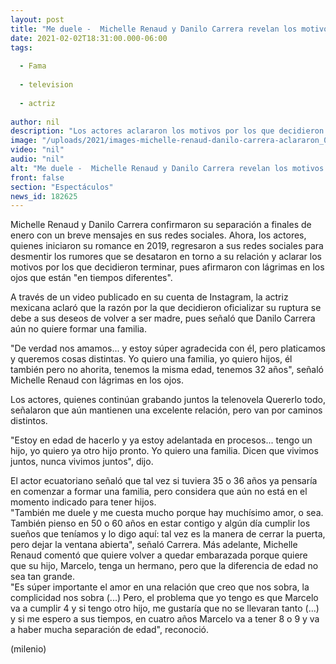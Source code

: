 ```yaml
---
layout: post
title: "Me duele -  Michelle Renaud y Danilo Carrera revelan los motivos de su ruptura amorosa"
date: 2021-02-02T18:31:00.000-06:00
tags:
  
  - Fama
  
  - television
  
  - actriz
  
author: nil
description: "Los actores aclararon los motivos por los que decidieron terminar y con lágrimas en los ojos aseguraron que están en tiempos diferentes. "
image: "/uploads/2021/images-michelle-renaud-danilo-carrera-aclararon_0_0_1200_747.jpg"
video: "nil"
audio: "nil"
alt: "Me duele -  Michelle Renaud y Danilo Carrera revelan los motivos de su ruptura amorosa"
front: false
section: "Espectáculos"
news_id: 182625
---
```


Michelle Renaud y Danilo Carrera confirmaron su separación a finales de enero con un breve mensajes en sus redes sociales. Ahora, los actores, quienes iniciaron su romance en 2019, regresaron a sus redes sociales para desmentir los rumores que se desataron en torno a su relación y aclarar los motivos por los que decidieron terminar, pues afirmaron con lágrimas en los ojos que están "en tiempos diferentes". 

A través de un video publicado en su cuenta de Instagram, la actriz mexicana aclaró que la razón por la que decidieron oficializar su ruptura se debe a sus deseos de volver a ser madre, pues señaló que Danilo Carrera aún no quiere formar una familia. 

"De verdad nos amamos... y estoy súper agradecida con él, pero platicamos y queremos cosas distintas. Yo quiero una familia, yo quiero hijos, él también pero no ahorita, tenemos la misma edad, tenemos 32 años", señaló Michelle Renaud con lágrimas en los ojos. 

Los actores, quienes continúan grabando juntos la telenovela Quererlo todo, señalaron que aún mantienen una excelente relación, pero van por caminos distintos.  

"Estoy en edad de hacerlo y ya estoy adelantada en procesos... tengo un hijo, yo quiero ya otro hijo pronto. Yo quiero una familia. Dicen que vivimos juntos, nunca vivimos juntos", dijo.  

El actor ecuatoriano señaló que tal vez si tuviera 35 o 36 años ya pensaría en comenzar a formar una familia, pero considera que aún no está en el momento indicado para tener hijos.  
"También me duele y me cuesta mucho porque hay muchísimo amor, o sea. También pienso en 50 o 60 años en estar contigo y algún día cumplir los sueños que teníamos y lo digo aquí: tal vez es la manera de cerrar la puerta, pero dejar la ventana abierta", señaló Carrera. 
Más adelante, Michelle Renaud comentó que quiere volver a quedar embarazada porque quiere que su hijo, Marcelo, tenga un hermano, pero que la diferencia de edad no sea tan grande.  
"Es súper importante el amor en una relación que creo que nos sobra, la complicidad nos sobra (...) Pero, el problema que yo tengo es que Marcelo va a cumplir 4 y si tengo otro hijo, me gustaría que no se llevaran tanto (...) y si me espero a sus tiempos, en cuatro años Marcelo va a tener 8 o 9 y va a haber mucha separación de edad", reconoció.  

(milenio)
